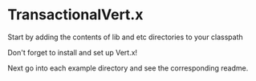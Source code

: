 TransactionalVert.x
===================

Start by adding the contents of lib and etc directories to your classpath

Don't forget to install and set up Vert.x!

Next go into each example directory and see the corresponding readme.